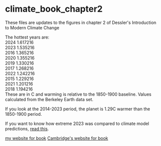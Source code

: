 # climate_book_chapter2

These files are updates to the figures in chapter 2 of Dessler's Introduction to Modern Climate Change

The hottest years are:  
2024    1.617216  
2023    1.535216  
2016    1.365216  
2020    1.355216  
2019    1.330216  
2017    1.268216  
2022    1.242216  
2015    1.229216  
2021    1.201216  
2018    1.194216  
These are in C and warming is relative to the 1850-1900 baseline.  Values calculated from the Berkeley Earth data set.

If you look at the 2014-2023 period, the planet is 1.29C warmer than the 1850-1900 period.

If you want to know how extreme 2023 was compared to climate model predictions, [read this](https://www.theclimatebrink.com/p/how-extreme-was-the-earths-temperature).

[my website for book](https://andrewdessler.com)
[Cambridge's website for book](https://www.cambridge.org/us/universitypress/subjects/earth-and-environmental-science/climatology-and-climate-change/introduction-modern-climate-change-3rd-edition?format=PB&isbn=9781108793872)  
